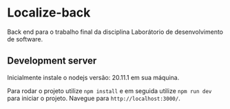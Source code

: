 # Localize-back
 
Back end para o trabalho final da disciplina Laborátorio de desenvolvimento de software.

## Development server

Inicialmente instale o nodejs versão: 20.11.1 em sua máquina.

Para rodar o projeto utilize `npm install` e em seguida utilize `npm run dev` para iniciar o projeto. Navegue para `http://localhost:3000/`.
